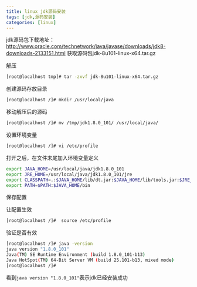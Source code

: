 ```yaml
---
title: linux jdk源码安装
tags: [jdk,源码安装]
categories: [linux]
---
```


jdk源码包下载地址：http://www.oracle.com/technetwork/java/javase/downloads/jdk8-downloads-2133151.html
获取源码包jdk-8u101-linux-x64.tar.gz

解压
``` bash
[root@localhost tmp]# tar -zxvf jdk-8u101-linux-x64.tar.gz
```

创建源码存放目录
``` bash
[root@localhost /]# mkdir /usr/local/java
```

移动解压后的源码
``` bash
[root@localhost /]# mv /tmp/jdk1.8.0_101/ /usr/local/java/
```

设置环境变量
``` bash
[root@localhost /]# vi /etc/profile
```

打开之后，在文件末尾加入环境变量定义
``` bash
export JAVA_HOME=/usr/local/java/jdk1.8.0_101
export JRE_HOME=/usr/local/java/jdk1.8.0_101/jre
export CLASSPATH=.:$JAVA_HOME/lib/dt.jar:$JAVA_HOME/lib/tools.jar:$JRE_HOME/lib:$CLASSPATH
export PATH=$PATH:$JAVA_HOME/bin
```
保存配置

让配置生效
``` bash
[root@localhost /]#  source /etc/profile
```

验证是否有效
``` bash
[root@localhost /]# java -version
java version "1.8.0_101"
Java(TM) SE Runtime Environment (build 1.8.0_101-b13)
Java HotSpot(TM) 64-Bit Server VM (build 25.101-b13, mixed mode)
[root@localhost /]#
```

看到`java version "1.8.0_101"`表示jdk已经安装成功